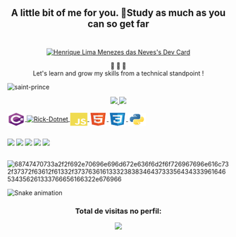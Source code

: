 <h2 align="center">A little bit of me for you. 🚀Study as much as you can so get far<br><br></h2>
<p align="center">
<a href="https://app.daily.dev/Henriqueiru"><img src="https://api.daily.dev/devcards/226b42d6a6fa49fc9ddc880dde6cce63.png?r=b77" width="400" alt="Henrique Lima Menezes das Neves's Dev Card"/></a>
</br>
<p align="center">
 💎 💎 💎 </br>
 Let's learn and grow my skills from a technical standpoint ! <br>
</p>
<p align="left"> <img src="https://komarev.com/ghpvc/?username=saint-prince&label=Profile%20views&color=0e75b6&style=flat" alt="saint-prince" />
<div align="center">
  <a href="https://github.com/Henriqueiru">
  <img height="180em" src="https://github-readme-stats.vercel.app/api?username=Henriqueiru&show_icons=true&theme=radical&include_all_commits=true&count_private=true"/>
  <img height="180em" src="https://github-readme-stats.vercel.app/api/top-langs/?username=Henriqueiru&layout=compact&langs_count=7&theme=radical"/>
</div>
<div style="display: inline_block"><br>
  <img align="center" alt="Rick-Csharp" height="30" width="40" src="https://raw.githubusercontent.com/devicons/devicon/master/icons/csharp/csharp-original.svg">
  <img align="center" alt="Rick-Dotnet" height="30" width="40" src="https://cdn.jsdelivr.net/gh/devicons/devicon/icons/dotnetcore/dotnetcore-original.svg" />
  <img align="center" alt="Rick-Js" height="30" width="40" src="https://raw.githubusercontent.com/devicons/devicon/master/icons/javascript/javascript-plain.svg">
  <img align="center" alt="Rick-HTML" height="30" width="40" src="https://raw.githubusercontent.com/devicons/devicon/master/icons/html5/html5-original.svg">
  <img align="center" alt="Rick-CSS" height="30" width="40" src="https://raw.githubusercontent.com/devicons/devicon/master/icons/css3/css3-original.svg">
  <img align="center" alt="Rick-Python" height="30" width="40" src="https://raw.githubusercontent.com/devicons/devicon/master/icons/python/python-original.svg">
</div>
  
  ##
 
<div> 
  <a href="https://www.youtube.com/channel/UC3jaRxbvPLrRSjFa74LJypg" target="_blank"><img src="https://img.shields.io/badge/YouTube-FF0000?style=for-the-badge&logo=youtube&logoColor=white" target="_blank"></a>
  <a href="https://instagram.com/hrmenezes" target="_blank"><img src="https://img.shields.io/badge/-Instagram-%23E4405F?style=for-the-badge&logo=instagram&logoColor=white" target="_blank"></a>
 <a href="https://discord.gg/PawmGxFy" target="_blank"><img src="https://img.shields.io/badge/Discord-7289DA?style=for-the-badge&logo=discord&logoColor=white" target="_blank"></a> 
  <a href = "mailto:riklima111@gmail.com"><img src="https://img.shields.io/badge/-Gmail-%23333?style=for-the-badge&logo=gmail&logoColor=white" target="_blank"></a>
  <a href="https://www.linkedin.com/in/henrique-lima-menezes-das-neves-715253204" target="_blank"><img src="https://img.shields.io/badge/-LinkedIn-%230077B5?style=for-the-badge&logo=linkedin&logoColor=white" target="_blank"></a> 
  
   ##
  
  ![68747470733a2f2f692e70696e696d672e636f6d2f6f726967696e616c732f37372f63612f61332f37376361613332383834643733356434333961646534356261333766656166322e676966](https://user-images.githubusercontent.com/62913144/164561476-e453e0e0-4842-4954-8404-3d378e1415c2.gif)

  
 ![Snake animation](https://github.com/Henriqueiru/Henriqueiru/blob/output/github-contribution-grid-snake.svg)
 
</div>
  
  <h3><p align="center">Total de visitas no perfil:</p>
<p align="center">
    <img alingn="center" src="https://profile-counter.glitch.me/Henriqueiru/count.svg"/>
</p>
 
